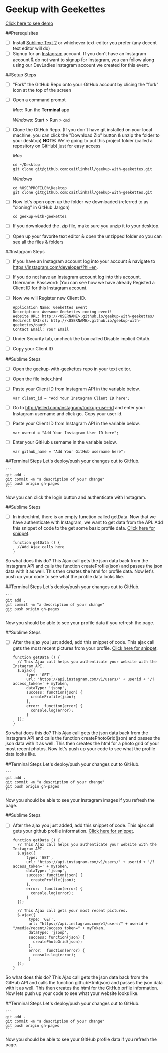 # Geekup with Geekettes

[Click here to see demo](http://caitlinhall.github.io/geekup-with-geekettes-demo/)

##Prerequisites

- [ ] Install [Sublime Text 2](http://www.sublimetext.com/2) or whichever text-editor you prefer (any decent text editor will do)
- [ ] Signup for an [Instagram](https://instagram.com/developer/?hl=en) account. If you don't have an Instagram account & do not want to signup for Instagram, you can follow along using our DevLadies Instagram account we created for this event. 

##Setup Steps 

- [ ] "Fork" the GitHub Repo onto your GitHub account by clicing the "fork" icon at the top of the screen
- [ ] Open a command prompt

    *Mac*: Run the **Terminal** app

    *Windows*: Start > Run > `cmd`
- [ ] Clone the GitHub Repo. (If you don't have git installed on your local machine, you can click the "Download Zip" button & unzip the folder to your desktop)
**NOTE:** We're going to put this project folder (called a repository on GitHub) just for easy access

    *Mac*
    ```
    cd ~/Desktop
    git clone git@github.com:caitlinhall/geekup-with-geekettes.git
    ```

    *Windows*
    ```
    cd %USERPROFILE%\Desktop
    git clone git@github.com:caitlinhall/geekup-with-geekettes.git
    ```
- [ ] Now let's open open up the folder we downloaded (referred to as "cloning" in GitHub Jargon)

    ```
    cd geekup-with-geekettes
    ```
    
- [ ] If you downloaded the .zip file, make sure you unzip it to your desktop.   
- [ ] Open up your favorite text editor & open the unzipped folder so you can see all the files & folders 

##Instagram Steps
- [ ] If you have an Instagram account log into your account & navigate to https://instagram.com/developer/?hl=en.
- [ ] If you do not have an Instagram account log into this account. Username: Password: (You can see how we have already Registed a Client ID for this Instagram account.
- [ ] Now we will Register new Client ID. 

    ```
    Application Name: Geekettes Event
    Description: Awesome Geekettes coding event!
    Website URL: http://<USERNAME>.github.io/geekup-with-geekettes/
    Redirect URI(s): http://<USERNAME>.github.io/geekup-with-geekettes/oauth
    Contact Email: Your Email
    ```
- [ ] Under Security tab, uncheck the box called Disable implicit OAuth.
- [ ] Copy your Client ID

##Sublime Steps

- [ ] Open the geekup-with-geekettes repo in your text editor.
- [ ] Open the file index.html
- [ ] Paste your Client ID from Instagram API in the variable below. 

     ```
   var client_id = "Add Your Instagram Client ID here";
    ```
- [ ] Go to http://jelled.com/instagram/lookup-user-id and enter your Instagram username and click go. Copy your user id. 
- [ ] Paste your Client ID from Instagram API in the variable below. 

     ```
     var userid = "Add Your Instagram User ID here";
    ```
- [ ] Enter your GitHub username in the variable below. 

     ```
   var github_name = "Add Your GitHub username here";
    ```

##Terminal Steps
Let's deploy/push your changes out to GitHub.

    ```
    git add .
    git commit -m "a description of your change"
    git push origin gh-pages
    ```

Now you can click the login button and authenticate with Instagram.

##Sublime Steps

- [ ] In index.html, there is an empty function called getData. Now that we have authenticate with Instagram, we want to get data from the API. Add this snippet of code to the get some basic profile data. [Click here for snippet](https://gist.github.com/caitlinhall/590084b9d5ad808433c2).

    ```
    function getData () {
      //Add Ajax calls here
   } 
    ```

So what does this do?
This Ajax call gets the json data back from the Instagram API and calls the function createProfile(json) and passes the json data with it as well. This then creates the html for profile data. Now let's push up your code to see what the profile data looks like.

##Terminal Steps
Let's deploy/push your changes out to GitHub.

    ```
    git add .
    git commit -m "a description of your change"
    git push origin gh-pages
    ```

Now you should be able to see your profile data if you refresh the page. 

##Sublime Steps


- [ ] After the ajax you just added, add this snippet of code. This ajax call gets the most recent pictures from your profile. [Click here for snippet](https://gist.github.com/caitlinhall/58733234a82d8f36e710).

    ```
    function getData () {
      // This Ajax call helps you authenticate your website with the Instagram API. 
      $.ajax({
          type: 'GET',
          url: 'https://api.instagram.com/v1/users/' + userid + '/?access_token=' + myToken,
          dataType: 'jsonp',
          success: function(json) {           
            createProfile(json);
          },
          error:  function(error) {
            console.log(error);
          }
      });
   } 
    ```

So what does this do?
This Ajax call gets the json data back from the Instagram API and calls the function createPhotoGrid(json) and passes the json data with it as well. This then creates the html for a photo grid of your most recent photos. Now let's push up your code to see what the profile data looks like.

##Terminal Steps
Let's deploy/push your changes out to GitHub.

    ```
    git add .
    git commit -m "a description of your change"
    git push origin gh-pages
    ```

Now you should be able to see your Instagram images if you refresh the page. 

##Sublime Steps


- [ ] After the ajax you just added, add this snippet of code. This ajax call gets your github profile information. [Click here for snippet](https://gist.github.com/caitlinhall/bebee0b5cef0e76e88a1).

    ```
    function getData () {
      // This Ajax call helps you authenticate your website with the Instagram API. 
      $.ajax({
          type: 'GET',
          url: 'https://api.instagram.com/v1/users/' + userid + '/?access_token=' + myToken,
          dataType: 'jsonp',
          success: function(json) {           
            createProfile(json);
          },
          error:  function(error) {
            console.log(error);
          }
      });
      
      // This Ajax call gets your most recent pictures.
      $.ajax({
           type: 'GET',
           url: "https://api.instagram.com/v1/users/" + userid + "/media/recent/?access_token=" + myToken,
           dataType: 'jsonp',
           success: function(json) {
             createPhotoGrid(json);
           },
           error:  function(error) {
             console.log(error);
           }
      });
   } 
    ```

So what does this do?
This Ajax call gets the json data back from the GitHub API and calls the function githubHtml(json) and passes the json data with it as well. This then creates the html for the GitHub prfile information. Now lets push up your code to see what your website looks like. 

##Terminal Steps
Let's deploy/push your changes out to GitHub.

    ```
    git add .
    git commit -m "a description of your change"
    git push origin gh-pages
    ```

Now you should be able to see your GitHub profile data if you refresh the page. 
